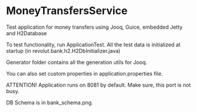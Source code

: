# MoneyTransfersService
Test application for money transfers using Jooq, Guice, embedded Jetty and H2Database

To test functionality, run ApplicationTest.
All the test data is initialized at startup (in revolut.bank.h2.H2DbInitializer.java)

Generator folder contains all the generation utils for Jooq.

You can also set custom properties in application.properties file.

ATTENTION! Application runs on 8081 by default. Make sure, this port is not busy.

DB Schema is in bank_schema.png.
